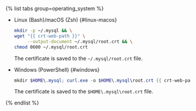 {% list tabs group=operating_system %}

- Linux (Bash)/macOS (Zsh) {#linux-macos}

   ```bash
   mkdir -p ~/.mysql && \
   wget "{{ crt-web-path }}" \
        --output-document ~/.mysql/root.crt && \
   chmod 0600 ~/.mysql/root.crt
   ```

   The certificate is saved to the `~/.mysql/root.crt` file.

- Windows (PowerShell) {#windows}

   ```powershell
   mkdir $HOME\.mysql; curl.exe -o $HOME\.mysql\root.crt {{ crt-web-path }}
   ```

   The certificate is saved to the `$HOME\.mysql\root.crt` file.

{% endlist %}
